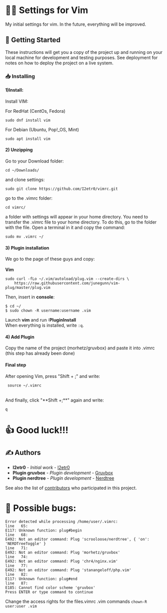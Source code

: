 # 👨‍💻 Settings for Vim

My initial settings for vim. In the future, everything will be improved.

## 🚀 Getting Started

These instructions will get you a copy of the project up and running on your local machine for development and testing purposes. See deployment for notes on how to deploy the project on a live system.

### 📥 Installing

#### 1)Install:
Install VIM:

For RedHat (CentOs, Fedora)
```
sudo dnf install vim
```

For Debian (Ubuntu, Pop!\_OS, Mint)
```
sudo apt install vim
```
#### 2) Unzipping
Go to your Download folder:
```
cd ~/Downloads/
```
and clone settings:
```
sudo git clone https://github.com/I2etr0/vimrc.git
```
go to the .vimrc folder:

```
cd vimrc/
```
a folder with settings will appear in your home directory. You need to transfer the .vimrc file to your home directory. To do this, go to the folder with the file. Open a terminal in it and copy the command:
```
sudo mv .vimrc ~/
```
#### 3) Plugin installation
We go to the page of these guys and copy:  
<br/>
**Vim**  

```
sudo curl -fLo ~/.vim/autoload/plug.vim --create-dirs \
    https://raw.githubusercontent.com/junegunn/vim-plug/master/plug.vim
```

Then, insert in **console**:

```
$ cd ~/
$ sudo chown -R username:username .vim
```

Launch **vim** and run **:PluginInstall**  
When everything is installed, write `:q`.  

#### 4) Add Plugin
Copy the name of the project (morhetz/gruvbox) and paste it into .vimrc (this step has already been done)


#### Final step

After opening Vim, press "Shift + ;" and write:
```
 source ~/.vimrc
```
<br/>
And finally, click "**Shift +;**" again and write:  

```
q
```

# 👍 Good luck!!!


## ✍️ Authors

* **I2etr0** - *Initial work* - [I2etr0](https://github.com/I2etr0)
* **Plugin gruvbox** - *Plugin development* - [Gruvbox](https://github.com/morhetz/gruvbox)
* **Plugin nerdtree** - *Plugin development* - [Nerdtree](https://github.com/preservim/nerdtree)


See also the list of [contributors](https://github.com/I2etr0/.vimrc/graphs/contributors) who participated in this project.

# 👾 Possible bugs:
```
Error detected while processing /home/user/.vimrc:
line   65:
E117: Unknown function: plug#begin
line   68:
E492: Not an editor command: Plug 'scrooloose/nerdtree', { 'on':  'NERDTreeToggle' }
line   71:
E492: Not an editor command: Plug 'morhetz/gruvbox'
line   74:
E492: Not an editor command: Plug 'chr4/nginx.vim'
line   77:
E492: Not an editor command: Plug 'stanangeloff/php.vim'
line   82:
E117: Unknown function: plug#end
line   87:
E185: Cannot find color scheme 'gruvbox'
Press ENTER or type command to continue
```
Change the access rights for the files.vimrc .vim commands ```chown-R user:user .vim```
